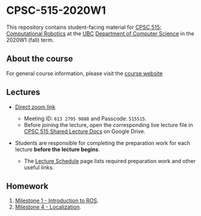 # CPSC-515-2020W1

This repository contains student-facing material for [CPSC 515: Computational Robotics](https://sites.google.com/view/ubccpsc515winter2020/home) at the [UBC](https://www.ubc.ca) [Department of Computer Science](https://www.cs.ubc.ca) in the 2020W1 (fall) term.

## About the course

For general course information, please visit the [course website](https://sites.google.com/view/ubccpsc515winter2020/)

## Lectures

* [Direct zoom link](https://ubc.zoom.us/j/61327959888?pwd=eWU4dmlsM09EaVFqVGpudmI0ZnhyZz09)
  * Meeting ID: `613 2795 9888` and Passcode: `515515`.
  * Before joining the lecture, open the corresponding live lecture file in [CPSC 515 Shared Lecture Docs](https://drive.google.com/drive/folders/1Exau_rTwjTxsIDH9iFSPuaIjj7NLzqhw?usp=sharing) on Google Drive.


* Students are responsible for completing the preparation work for each lecture **before the lecture begins**.
  * The [Lecture Schedule](Lecture-Schedule/lecture-schedule.md) page lists required preparation work and other useful links.

## Homework

1. [Milestone 1 - Introduction to ROS](Milestone%201%20-%20Introduction%20to%20ROS/M1.md).
4. [Milestone 4 - Localization](Milestone%204%20-%20Localization/M4.md).
